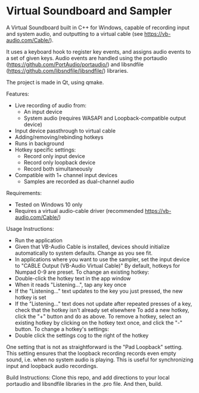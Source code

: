 # Virtual Soundboard and Sampler
A Virtual Soundboard built in C++ for Windows, capable of recording input and system audio, and outputting to a virtual cable (see https://vb-audio.com/Cable/).

It uses a keyboard hook to register key events, and assigns audio events to a set of given keys. Audio events are handled using the portaudio (https://github.com/PortAudio/portaudio/) and libsndfile (https://github.com/libsndfile/libsndfile/) libraries.

The project is made in Qt, using qmake.

Features:
  - Live recording of audio from:
    - An input device
    - System audio (requires WASAPI and Loopback-compatible output device)
  - Input device passthrough to virtual cable
  - Adding/removing/rebinding hotkeys
  - Runs in background
  - Hotkey specific settings:
    - Record only input device
    - Record only loopback device
    - Record both simultaneously
  - Compatible with 1+ channel input devices
    - Samples are recorded as dual-channel audio

Requirements:
  - Tested on Windows 10 only
  - Requires a virtual audio-cable driver (recommended https://vb-audio.com/Cable/)
  
Usage Instructions:
  - Run the application
  - Given that VB-Audio Cable is installed, devices should initialize automatically to system defaults. Change as you see fit.
  - In applications where you want to use the sampler, set the input device to "CABLE Output (VB-Audio Virtual Cable)"
By default, hotkeys for Numpad 0-9 are preset. To change an existing hotkey:
  - Double-click the hotkey text in the app window
  - When it reads "Listening...", tap any key once
  - If the "Listening..." text updates to the key you just pressed, the new hotkey is set
  - If the "Listening..." text does not update after repeated presses of a key, check that the hotkey isn't already set elsewhere
To add a new hotkey, click the "+" button and do as above.
To remove a hotkey, select an existing hotkey by clicking on the hotkey text once, and click the "-" button.
To change a hotkey's settings:
  - Double click the settings cog to the right of the hotkey

One setting that is not as straightforward is the "Pad Loopback" setting. This setting ensures that the loopback recording records even empty sound, i.e. when no system audio is playing. This is useful for synchronizing input and loopback audio recordings.

Build Instructions:
Clone this repo, and add directions to your local portaudio and libsndfile libraries in the .pro file. And then, build.
